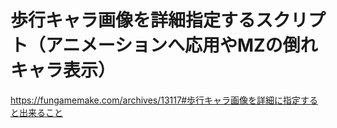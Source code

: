 # 歩行キャラ画像を詳細指定するスクリプト（アニメーションへ応用やMZの倒れキャラ表示）
https://fungamemake.com/archives/13117#歩行キャラ画像を詳細に指定すると出来ること
